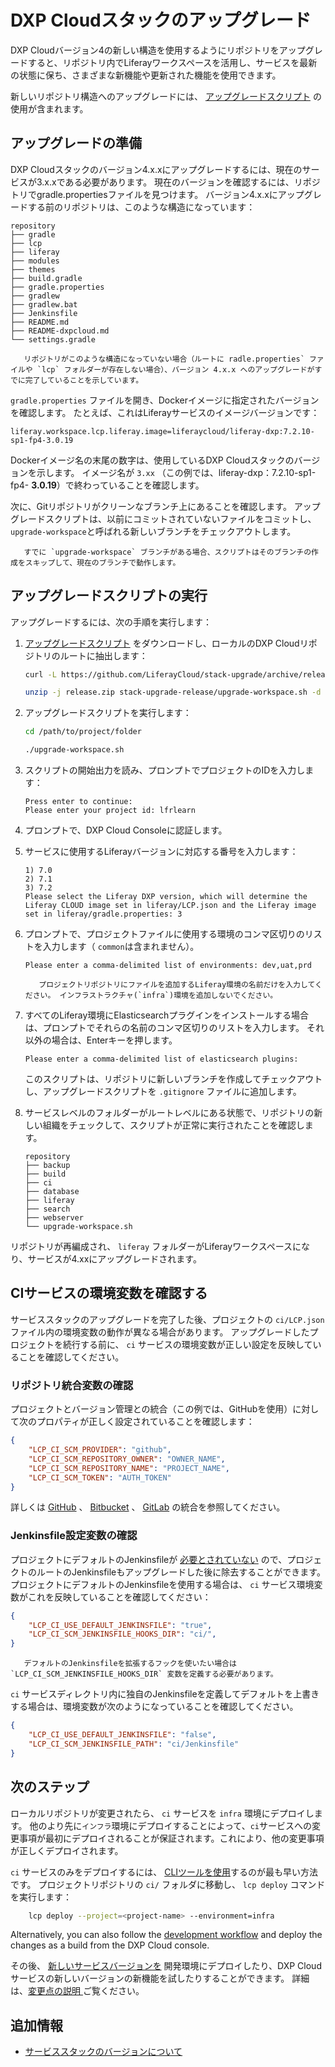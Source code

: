 # DXP Cloudスタックのアップグレード

DXP Cloudバージョン4の新しい構造を使用するようにリポジトリをアップグレードすると、リポジトリ内でLiferayワークスペースを活用し、サービスを最新の状態に保ち、さまざまな新機能や更新された機能を使用できます。

新しいリポジトリ構造へのアップグレードには、 [アップグレードスクリプト](https://github.com/LiferayCloud/stack-upgrade/archive/release.zip) の使用が含まれます。

<a name="preparing-to-upgrade" />

## アップグレードの準備

DXP Cloudスタックのバージョン4.x.xにアップグレードするには、現在のサービスが3.x.xである必要があります。 現在のバージョンを確認するには、リポジトリでgradle.propertiesファイルを見つけます。 バージョン4.x.xにアップグレードする前のリポジトリは、このような構造になっています：

```
repository
├── gradle
├── lcp
├── liferay
├── modules
├── themes
├── build.gradle
├── gradle.properties
├── gradlew
├── gradlew.bat
├── Jenkinsfile
├── README.md
├── README-dxpcloud.md
└── settings.gradle
```

```{important}
   リポジトリがこのような構造になっていない場合（ルートに radle.properties` ファイルや `lcp` フォルダーが存在しない場合）、バージョン 4.x.x へのアップグレードがすでに完了していることを示しています。
```

`gradle.properties` ファイルを開き、Dockerイメージに指定されたバージョンを確認します。 たとえば、これはLiferayサービスのイメージバージョンです：

```properties
liferay.workspace.lcp.liferay.image=liferaycloud/liferay-dxp:7.2.10-sp1-fp4-3.0.19
```

Dockerイメージ名の末尾の数字は、使用しているDXP Cloudスタックのバージョンを示します。 イメージ名が `3.xx` （この例では、liferay-dxp：7.2.10-sp1-fp4- **3.0.19**）で終わっていることを確認します。

次に、Gitリポジトリがクリーンなブランチ上にあることを確認します。 アップグレードスクリプトは、以前にコミットされていないファイルをコミットし、 `upgrade-workspace`と呼ばれる新しいブランチをチェックアウトします。

```{important}
   すでに `upgrade-workspace` ブランチがある場合、スクリプトはそのブランチの作成をスキップして、現在のブランチで動作します。
```

<a name="running-the-upgrade-script" />

## アップグレードスクリプトの実行

アップグレードするには、次の手順を実行します：

1. [アップグレードスクリプト](https://github.com/LiferayCloud/stack-upgrade/archive/release.zip) をダウンロードし、ローカルのDXP Cloudリポジトリのルートに抽出します：

    ```bash
    curl -L https://github.com/LiferayCloud/stack-upgrade/archive/release.zip -O
    ```

    ```bash
    unzip -j release.zip stack-upgrade-release/upgrade-workspace.sh -d path/to/project/folder
    ```

1. アップグレードスクリプトを実行します：

    ```bash
    cd /path/to/project/folder
    ```

    ```bash
    ./upgrade-workspace.sh
    ```

1. スクリプトの開始出力を読み、プロンプトでプロジェクトのIDを入力します：

    ```
    Press enter to continue:
    Please enter your project id: lfrlearn
    ```

1. プロンプトで、DXP Cloud Consoleに認証します。

1. サービスに使用するLiferayバージョンに対応する番号を入力します：

    ```
    1) 7.0
    2) 7.1
    3) 7.2
    Please select the Liferay DXP version, which will determine the Liferay CLOUD image set in liferay/LCP.json and the Liferay image set in liferay/gradle.properties: 3
    ```

1. プロンプトで、プロジェクトファイルに使用する環境のコンマ区切りのリストを入力します（ `common`は含まれません）。

    ```
    Please enter a comma-delimited list of environments: dev,uat,prd
    ```

    ```{important}
       プロジェクトリポジトリにファイルを追加するLiferay環境の名前だけを入力してください。 インフラストラクチャ(`infra`)環境を追加しないでください。
    ```

1. すべてのLiferay環境にElasticsearchプラグインをインストールする場合は、プロンプトでそれらの名前のコンマ区切りのリストを入力します。 それ以外の場合は、Enterキーを押します。

    ```
    Please enter a comma-delimited list of elasticsearch plugins:
    ```

    このスクリプトは、リポジトリに新しいブランチを作成してチェックアウトし、アップグレードスクリプトを `.gitignore` ファイルに追加します。

1. サービスレベルのフォルダーがルートレベルにある状態で、リポジトリの新しい組織をチェックして、スクリプトが正常に実行されたことを確認します。

    ```
    repository
    ├── backup
    ├── build
    ├── ci
    ├── database
    ├── liferay
    ├── search
    ├── webserver
    └── upgrade-workspace.sh
    ```

リポジトリが再編成され、 `liferay` フォルダーがLiferayワークスペースになり、サービスが4.xxにアップグレードされます。

<a name="verify-ci-services-environment-variables" />

## CIサービスの環境変数を確認する

サービススタックのアップグレードを完了した後、プロジェクトの `ci/LCP.json` ファイル内の環境変数の動作が異なる場合があります。 アップグレードしたプロジェクトを続行する前に、 `ci` サービスの環境変数が正しい設定を反映していることを確認してください。

<a name="verify-repository-integration-variables" />

### リポジトリ統合変数の確認

プロジェクトとバージョン管理との統合（この例では、GitHubを使用）に対して次のプロパティが正しく設定されていることを確認します：

```json
{
    "LCP_CI_SCM_PROVIDER": "github",
    "LCP_CI_SCM_REPOSITORY_OWNER": "OWNER_NAME",
    "LCP_CI_SCM_REPOSITORY_NAME": "PROJECT_NAME",
    "LCP_CI_SCM_TOKEN": "AUTH_TOKEN"
}
```

詳しくは [GitHub](../getting-started/configuring-your-github-repository.md#setting-environment-variables) 、 [Bitbucket](../getting-started/configuring-your-bitbucket-repository.md#connecting-bitbucket-to-your-jenkins-service) 、 [GitLab](../getting-started/configuring-your-gitlab-repository.md#connecting-gitlab-to-your-jenkins-service) の統合を参照してください。

<a name="verify-jenkinsfile-configuration-variables" />

### Jenkinsfile設定変数の確認

プロジェクトにデフォルトのJenkinsfileが [必要とされていない](./dxp-cloud-project-changes-in-version-4.md#ci-service-changes) ので、プロジェクトのルートのJenkinsfileもアップグレードした後に除去することができます。 プロジェクトにデフォルトのJenkinsfileを使用する場合は、 `ci` サービス環境変数がこれを反映していることを確認してください：

```json
{
    "LCP_CI_USE_DEFAULT_JENKINSFILE": "true",
    "LCP_CI_SCM_JENKINSFILE_HOOKS_DIR": "ci/",
}
```

```{note}
   デフォルトのJenkinsfileを拡張するフックを使いたい場合は `LCP_CI_SCM_JENKINSFILE_HOOKS_DIR` 変数を定義する必要があります。
```

`ci` サービスディレクトリ内に独自のJenkinsfileを定義してデフォルトを上書きする場合は、環境変数が次のようになっていることを確認してください。

```json
{
    "LCP_CI_USE_DEFAULT_JENKINSFILE": "false",
    "LCP_CI_SCM_JENKINSFILE_PATH": "ci/Jenkinsfile"
}
```

<a name="next-steps" />

## 次のステップ

ローカルリポジトリが変更されたら、 `ci` サービスを `infra` 環境にデプロイします。 他のより先に`インフラ`環境にデプロイすることによって、`ci`サービスへの変更事項が最初にデプロイされることが保証されます。これにより、他の変更事項が正しくデプロイされます。

`ci` サービスのみをデプロイするには、 [CLIツールを使用](../build-and-deploy/deploying-changes-via-the-cli-tool.md)するのが最も早い方法です。 プロジェクトリポジトリの `ci/` フォルダに移動し、 `lcp deploy` コマンドを実行します：

```bash
    lcp deploy --project=<project-name> --environment=infra
```

Alternatively, you can also follow the [development workflow](../build-and-deploy/overview-of-the-dxp-cloud-deployment-workflow.md) and deploy the changes as a build from the DXP Cloud console.

その後、 [新しいサービスバージョンを](../build-and-deploy/deploying-changes-via-the-dxp-cloud-console.md) 開発環境にデプロイしたり、DXP Cloudサービスの新しいバージョンの新機能を試したりすることができます。 詳細は、[変更点の説明 ](./dxp-cloud-project-changes-in-version-4.md)ご覧ください。

<a name="additional-information" />

## 追加情報

* [サービススタックのバージョンについて](./understanding-service-stack-versions.md)
